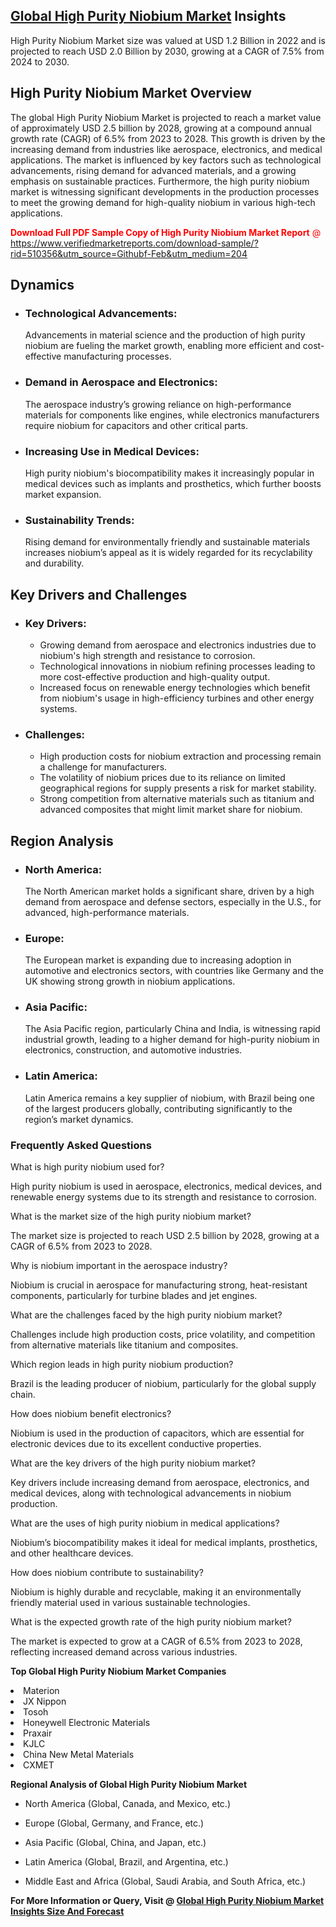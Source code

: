 <h2><a href="https://www.verifiedmarketreports.com/download-sample/?rid=510356&amp;utm_source=Githubf&amp;utm_medium=204" target="_blank">Global High Purity Niobium Market</a> Insights</h2><p>High Purity Niobium Market size was valued at USD 1.2 Billion in 2022 and is projected to reach USD 2.0 Billion by 2030, growing at a CAGR of 7.5% from 2024 to 2030.</p><p> <h2>High Purity Niobium Market Overview</h2> <p>The global High Purity Niobium Market is projected to reach a market value of approximately USD 2.5 billion by 2028, growing at a compound annual growth rate (CAGR) of 6.5% from 2023 to 2028. This growth is driven by the increasing demand from industries like aerospace, electronics, and medical applications. The market is influenced by key factors such as technological advancements, rising demand for advanced materials, and a growing emphasis on sustainable practices. Furthermore, the high purity niobium market is witnessing significant developments in the production processes to meet the growing demand for high-quality niobium in various high-tech applications.</p> <p><p><span class=""><span style="color: #ff0000;"><strong>Download Full PDF Sample Copy of High Purity Niobium Market Report</strong> @ </span><a href="https://www.verifiedmarketreports.com/download-sample/?rid=510356&amp;utm_source=Githubf-Feb&amp;utm_medium=204" target="_blank">https://www.verifiedmarketreports.com/download-sample/?rid=510356&amp;utm_source=Githubf-Feb&amp;utm_medium=204</a></span></p></p> <h2>Dynamics</h2> <ul> <li><h3>Technological Advancements:</h3> Advancements in material science and the production of high purity niobium are fueling the market growth, enabling more efficient and cost-effective manufacturing processes.</li> <li><h3>Demand in Aerospace and Electronics:</h3> The aerospace industry’s growing reliance on high-performance materials for components like engines, while electronics manufacturers require niobium for capacitors and other critical parts.</li> <li><h3>Increasing Use in Medical Devices:</h3> High purity niobium's biocompatibility makes it increasingly popular in medical devices such as implants and prosthetics, which further boosts market expansion.</li> <li><h3>Sustainability Trends:</h3> Rising demand for environmentally friendly and sustainable materials increases niobium’s appeal as it is widely regarded for its recyclability and durability.</li> </ul> <h2>Key Drivers and Challenges</h2> <ul> <li><h3>Key Drivers:</h3> <ul> <li>Growing demand from aerospace and electronics industries due to niobium's high strength and resistance to corrosion.</li> <li>Technological innovations in niobium refining processes leading to more cost-effective production and high-quality output.</li> <li>Increased focus on renewable energy technologies which benefit from niobium's usage in high-efficiency turbines and other energy systems.</li> </ul> </li> <li><h3>Challenges:</h3> <ul> <li>High production costs for niobium extraction and processing remain a challenge for manufacturers.</li> <li>The volatility of niobium prices due to its reliance on limited geographical regions for supply presents a risk for market stability.</li> <li>Strong competition from alternative materials such as titanium and advanced composites that might limit market share for niobium.</li> </ul> </li> </ul> <h2>Region Analysis</h2> <ul> <li><h3>North America:</h3> The North American market holds a significant share, driven by a high demand from aerospace and defense sectors, especially in the U.S., for advanced, high-performance materials.</li> <li><h3>Europe:</h3> The European market is expanding due to increasing adoption in automotive and electronics sectors, with countries like Germany and the UK showing strong growth in niobium applications.</li> <li><h3>Asia Pacific:</h3> The Asia Pacific region, particularly China and India, is witnessing rapid industrial growth, leading to a higher demand for high-purity niobium in electronics, construction, and automotive industries.</li> <li><h3>Latin America:</h3> Latin America remains a key supplier of niobium, with Brazil being one of the largest producers globally, contributing significantly to the region’s market dynamics.</li> </ul> <h3>Frequently Asked Questions</h3> <p>What is high purity niobium used for?</p> <p>High purity niobium is used in aerospace, electronics, medical devices, and renewable energy systems due to its strength and resistance to corrosion.</p> <p>What is the market size of the high purity niobium market?</p> <p>The market size is projected to reach USD 2.5 billion by 2028, growing at a CAGR of 6.5% from 2023 to 2028.</p> <p>Why is niobium important in the aerospace industry?</p> <p>Niobium is crucial in aerospace for manufacturing strong, heat-resistant components, particularly for turbine blades and jet engines.</p> <p>What are the challenges faced by the high purity niobium market?</p> <p>Challenges include high production costs, price volatility, and competition from alternative materials like titanium and composites.</p> <p>Which region leads in high purity niobium production?</p> <p>Brazil is the leading producer of niobium, particularly for the global supply chain.</p> <p>How does niobium benefit electronics?</p> <p>Niobium is used in the production of capacitors, which are essential for electronic devices due to its excellent conductive properties.</p> <p>What are the key drivers of the high purity niobium market?</p> <p>Key drivers include increasing demand from aerospace, electronics, and medical devices, along with technological advancements in niobium production.</p> <p>What are the uses of high purity niobium in medical applications?</p> <p>Niobium’s biocompatibility makes it ideal for medical implants, prosthetics, and other healthcare devices.</p> <p>How does niobium contribute to sustainability?</p> <p>Niobium is highly durable and recyclable, making it an environmentally friendly material used in various sustainable technologies.</p> <p>What is the expected growth rate of the high purity niobium market?</p> <p>The market is expected to grow at a CAGR of 6.5% from 2023 to 2028, reflecting increased demand across various industries.</p> </p><p><strong>Top Global High Purity Niobium Market Companies</strong></p><div data-test-id=""><p><li>Materion</li><li> JX Nippon</li><li> Tosoh</li><li> Honeywell Electronic Materials</li><li> Praxair</li><li> KJLC</li><li> China New Metal Materials</li><li> CXMET</li></p><div><strong>Regional Analysis of&nbsp;Global High Purity Niobium Market</strong></div><ul><li dir="ltr"><p dir="ltr">North America&nbsp;(Global, Canada, and Mexico, etc.)</p></li><li dir="ltr"><p dir="ltr">Europe (Global, Germany, and France, etc.)</p></li><li dir="ltr"><p dir="ltr">Asia Pacific&nbsp;(Global, China, and Japan, etc.)</p></li><li dir="ltr"><p dir="ltr">Latin America&nbsp;(Global, Brazil, and Argentina, etc.)</p></li><li dir="ltr">Middle East and Africa&nbsp;(Global, Saudi Arabia, and South Africa, etc.)</li></ul><p><strong>For More Information or Query, Visit @&nbsp;</strong><strong><a href="https://www.verifiedmarketreports.com/product/high-purity-niobium-market/?utm_source=Githubf&amp;utm_medium=204" target="_blank">Global High Purity Niobium Market Insights Size And Forecast</a></strong></p></div>

